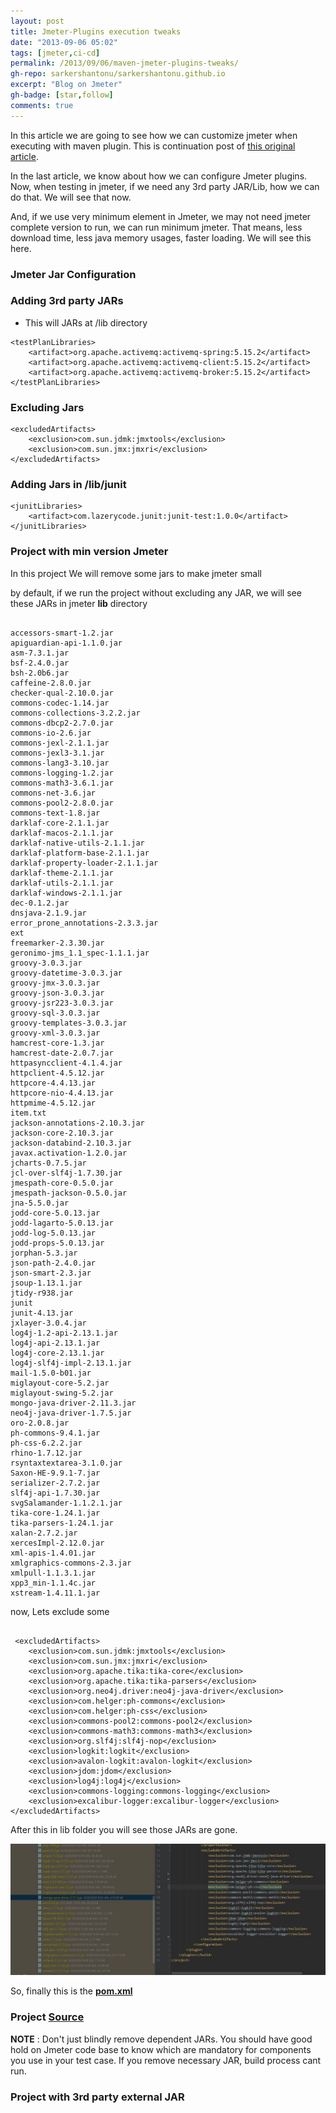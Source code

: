 ```yaml
---
layout: post
title: Jmeter-Plugins execution tweaks
date: "2013-09-06 05:02"
tags: [jmeter,ci-cd]
permalink: /2013/09/06/maven-jmeter-plugins-tweaks/
gh-repo: sarkershantonu/sarkershantonu.github.io
excerpt: "Blog on Jmeter"
gh-badge: [star,follow]
comments: true
---
```

In this article we are going to see how we can customize jmeter when executing with maven plugin. This is continuation post of [this original article](https://sarkershantonu.github.io/2020/08/28/maven-jmeter/).

In the last article, we know about how we can configure Jmeter plugins. Now, when testing in jmeter, if we need any 3rd party JAR/Lib, how we can do that. We will see that now. 

And, if we use very minimum element in Jmeter, we may not need jmeter complete version to run, we can run minimum jmeter. That means, less download time, less java memory usages, faster loading. We will see this here. 

### Jmeter Jar Configuration 

### Adding 3rd party JARs 
- This will JARs at /lib directory

```
<testPlanLibraries>
    <artifact>org.apache.activemq:activemq-spring:5.15.2</artifact>
    <artifact>org.apache.activemq:activemq-client:5.15.2</artifact>
    <artifact>org.apache.activemq:activemq-broker:5.15.2</artifact>
</testPlanLibraries>
 ```

### Excluding Jars 

``` 
<excludedArtifacts>
    <exclusion>com.sun.jdmk:jmxtools</exclusion>
    <exclusion>com.sun.jmx:jmxri</exclusion>
</excludedArtifacts>
```

### Adding Jars in /lib/junit

``` 
<junitLibraries>
    <artifact>com.lazerycode.junit:junit-test:1.0.0</artifact>
</junitLibraries>
```

### Project with min version Jmeter
In this project We will remove some jars to make jmeter small 

by default, if we run the project without excluding any JAR, we will see these JARs in jmeter **lib** directory 

``` 

accessors-smart-1.2.jar
apiguardian-api-1.1.0.jar
asm-7.3.1.jar
bsf-2.4.0.jar
bsh-2.0b6.jar
caffeine-2.8.0.jar
checker-qual-2.10.0.jar
commons-codec-1.14.jar
commons-collections-3.2.2.jar
commons-dbcp2-2.7.0.jar
commons-io-2.6.jar
commons-jexl-2.1.1.jar
commons-jexl3-3.1.jar
commons-lang3-3.10.jar
commons-logging-1.2.jar
commons-math3-3.6.1.jar
commons-net-3.6.jar
commons-pool2-2.8.0.jar
commons-text-1.8.jar
darklaf-core-2.1.1.jar
darklaf-macos-2.1.1.jar
darklaf-native-utils-2.1.1.jar
darklaf-platform-base-2.1.1.jar
darklaf-property-loader-2.1.1.jar
darklaf-theme-2.1.1.jar
darklaf-utils-2.1.1.jar
darklaf-windows-2.1.1.jar
dec-0.1.2.jar
dnsjava-2.1.9.jar
error_prone_annotations-2.3.3.jar
ext
freemarker-2.3.30.jar
geronimo-jms_1.1_spec-1.1.1.jar
groovy-3.0.3.jar
groovy-datetime-3.0.3.jar
groovy-jmx-3.0.3.jar
groovy-json-3.0.3.jar
groovy-jsr223-3.0.3.jar
groovy-sql-3.0.3.jar
groovy-templates-3.0.3.jar
groovy-xml-3.0.3.jar
hamcrest-core-1.3.jar
hamcrest-date-2.0.7.jar
httpasyncclient-4.1.4.jar
httpclient-4.5.12.jar
httpcore-4.4.13.jar
httpcore-nio-4.4.13.jar
httpmime-4.5.12.jar
item.txt
jackson-annotations-2.10.3.jar
jackson-core-2.10.3.jar
jackson-databind-2.10.3.jar
javax.activation-1.2.0.jar
jcharts-0.7.5.jar
jcl-over-slf4j-1.7.30.jar
jmespath-core-0.5.0.jar
jmespath-jackson-0.5.0.jar
jna-5.5.0.jar
jodd-core-5.0.13.jar
jodd-lagarto-5.0.13.jar
jodd-log-5.0.13.jar
jodd-props-5.0.13.jar
jorphan-5.3.jar
json-path-2.4.0.jar
json-smart-2.3.jar
jsoup-1.13.1.jar
jtidy-r938.jar
junit
junit-4.13.jar
jxlayer-3.0.4.jar
log4j-1.2-api-2.13.1.jar
log4j-api-2.13.1.jar
log4j-core-2.13.1.jar
log4j-slf4j-impl-2.13.1.jar
mail-1.5.0-b01.jar
miglayout-core-5.2.jar
miglayout-swing-5.2.jar
mongo-java-driver-2.11.3.jar
neo4j-java-driver-1.7.5.jar
oro-2.0.8.jar
ph-commons-9.4.1.jar
ph-css-6.2.2.jar
rhino-1.7.12.jar
rsyntaxtextarea-3.1.0.jar
Saxon-HE-9.9.1-7.jar
serializer-2.7.2.jar
slf4j-api-1.7.30.jar
svgSalamander-1.1.2.1.jar
tika-core-1.24.1.jar
tika-parsers-1.24.1.jar
xalan-2.7.2.jar
xercesImpl-2.12.0.jar
xml-apis-1.4.01.jar
xmlgraphics-commons-2.3.jar
xmlpull-1.1.3.1.jar
xpp3_min-1.1.4c.jar
xstream-1.4.11.1.jar             
```

now, Lets exclude some 

``` 

 <excludedArtifacts>
	<exclusion>com.sun.jdmk:jmxtools</exclusion>
	<exclusion>com.sun.jmx:jmxri</exclusion>
	<exclusion>org.apache.tika:tika-core</exclusion>
	<exclusion>org.apache.tika:tika-parsers</exclusion>
	<exclusion>org.neo4j.driver:neo4j-java-driver</exclusion>
	<exclusion>com.helger:ph-commons</exclusion>
	<exclusion>com.helger:ph-css</exclusion>
	<exclusion>commons-pool2:commons-pool2</exclusion>
	<exclusion>commons-math3:commons-math3</exclusion>
	<exclusion>org.slf4j:slf4j-nop</exclusion>
	<exclusion>logkit:logkit</exclusion>
	<exclusion>avalon-logkit:avalon-logkit</exclusion>
	<exclusion>jdom:jdom</exclusion>
	<exclusion>log4j:log4j</exclusion>
	<exclusion>commons-logging:commons-logging</exclusion>
	<exclusion>excalibur-logger:excalibur-logger</exclusion>
</excludedArtifacts>
```

After this in lib folder you will see those JARs are gone. 

![jar-ex](/images/jmeter-maven/jar-excluded.JPG)

So, finally this is the [**pom.xml**](https://github.com/sarkershantonu/jmeter-novice-to-advance/blob/master/jmeter-maven-examples/jmeter-mini/pom.xml)

### Project [Source](https://github.com/sarkershantonu/jmeter-novice-to-advance/tree/master/jmeter-maven-examples/jmeter-mini)

**NOTE** : Don't just blindly remove dependent JARs. You should have good hold on Jmeter code base to know which are mandatory for components you use in your test case. If you remove necessary JAR, build process cant run. 

### Project with 3rd party external JAR

